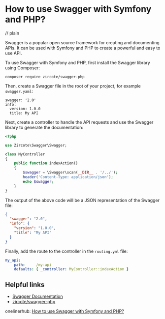 # How to use Swagger with Symfony and PHP?
// plain

Swagger is a popular open source framework for creating and documenting APIs. It can be used with Symfony and PHP to create a powerful and easy to use API.

To use Swagger with Symfony and PHP, first install the Swagger library using Composer:

```
composer require zircote/swagger-php
```

Then, create a Swagger file in the root of your project, for example `swagger.yaml`:

```
swagger: '2.0'
info:
  version: 1.0.0
  title: My API
```

Next, create a controller to handle the API requests and use the Swagger library to generate the documentation:

```php
<?php

use Zircote\Swagger\Swagger;

class MyController
{
    public function indexAction()
    {
        $swagger = \Swagger\scan(__DIR__ . '/../');
        header('Content-Type: application/json');
        echo $swagger;
    }
}
```

The output of the above code will be a JSON representation of the Swagger file:

```json
{
  "swagger": "2.0",
  "info": {
    "version": "1.0.0",
    "title": "My API"
  }
}
```

Finally, add the route to the controller in the `routing.yml` file:

```yaml
my_api:
    path:     /my-api
    defaults: { _controller: MyController::indexAction }
```

## Helpful links

- [Swagger Documentation](https://swagger.io/docs/)
- [zircote/swagger-php](https://github.com/zircote/swagger-php)

onelinerhub: [How to use Swagger with Symfony and PHP?](https://onelinerhub.com/php-symfony/how-to-use-swagger-with-symfony-and-php)